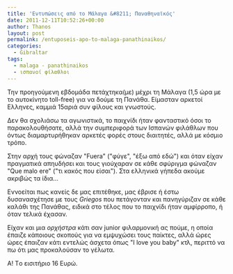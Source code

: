 ```yaml
---
title: 'Εντυπώσεις από το Μάλαγα &#8211; Παναθηναϊκός'
date: 2011-12-11T10:52:26+00:00
author: Thanos
layout: post
permalink: /entuposeis-apo-to-malaga-panathinaikos/
categories:
  - Gibraltar
tags:
  - malaga - panathinaikos
  - ισπανοί φίλαθλοι
---
```

Την προηγούμενη εβδομάδα πετάχτηκα(με) μέχρι τη Μάλαγα (1,5 ώρα με το αυτοκίνητο toll-free) για να δούμε τη Πανάθα. Είμασταν αρκετοί Ελληνες, καμμιά 15αριά συν φίλους και γνωστούς.

Δεν θα σχολιάσω τα αγωνιστικά, το παιχνίδι ήταν φανταστικό όσοι το παρακολουθήσατε, αλλά την συμπεριφορά των Ισπανών φιλάθλων που όντως διαμαρτυρήθηκαν αρκετές φορές στους διαιτητές, αλλά με κόσμιο τρόπο.

Στην αρχή τους φώναζαν "Fuera" ("φύγε", "έξω από εδώ") και όταν είχαν πραγματικά απηυδήσει και τους γιούχαραν σε κάθε σφύριγμα φώναζαν "Que malo ere" ("τι κακός που είσαι"). Στα ελληνικά γήπεδα ακούμε ακριβώς τα ίδια&#8230;

Εννοείται πως κανείς δε μας επιτέθηκε, μας έβρισε ή έστω δυσανασχέτησε με τους _Griegos_ που πετάγονταν και πανηγύριζαν σε κάθε καλάθι της Πανάθας, ειδικά στο τέλος που το παιχνίδι ήταν αμφίρροπο, ή όταν τελικά έχασαν.

Είχαν και μια _ορχήστρα_ κάτι σαν junior φιλαρμονική ας πούμε, η οποία έπαιζε κάποιους σκοπούς για να εμψυχώσει τους παίκτες, αλλά ώρες ώρες έπαιζαν κάτι εντελώς άσχετα όπως "I love you baby" κτλ, περιττό να πω ότι μας προκαλούσαν το γέλωτα.

Α! Tο εισιτήριο 16 Ευρώ.

